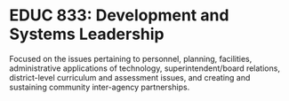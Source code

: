 # EDUC 833: Development and Systems Leadership

Focused on the issues pertaining to personnel, planning, facilities, administrative applications of technology, superintendent/board relations, district-level curriculum and assessment issues, and creating and sustaining community inter-agency partnerships.